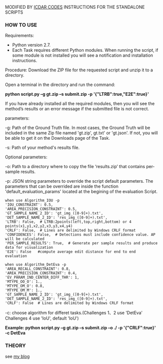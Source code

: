 MODIFIED BY [ICDAR CODES](http://rrc.cvc.uab.es/?com=introduction)
INSTRUCTIONS FOR THE STANDALONE SCRIPTS

### HOW TO USE
Requirements:
- Python version 2.7.
- Each Task requires different Python modules. When running the script, if some module is not installed you will see a notification and installation instructions.
 
Procedure:
Download the ZIP file for the requested script and unzip it to a directory.
 
Open a terminal in the directory and run the command:

**python script.py –g gt.zip –s submit.zip -p '{\"LTRB\":true,\"E2E\":true}'**
 
If you have already installed all the required modules, then you will see the method’s results or an error message if the submitted file is not correct.
 
parameters:

-g: Path of the Ground Truth file. In most cases, the Ground Truth will be included in the same Zip file named 'gt.zip', gt.txt' or 'gt.json'. If not, you will be able to get it on the Downloads page of the Task.

-s: Path of your method's results file.
 
Optional parameters:

-o: Path to a directory where to copy the file ‘results.zip’ that contains per-sample results.

-p: JSON string parameters to override the script default parameters. The parameters that can be overrided are inside the function 'default_evaluation_params' located at the begining of the evaluation Script.


```
when use Algorithm_IOU -p
'IOU_CONSTRAINT': 0.5,
'AREA_PRECISION_CONSTRAINT': 0.5,
'GT_SAMPLE_NAME_2_ID': 'gt_img_([0-9]+).txt',
'DET_SAMPLE_NAME_2_ID': 'res_img_([0-9]+).txt',
'LTRB': False,  # LTRB:2points(left,top,right,bottom) or 4 points(x1,y1,x2,y2,x3,y3,x4,y4)
'CRLF': False,  # Lines are delimited by Windows CRLF format
'CONFIDENCES': False,  # Detections must include confidence value. AP will be calculated
'PER_SAMPLE_RESULTS': True,  # Generate per sample results and produce data for visualization
'E2E': False   #compute average edit distance for end to end evaluation
```
```
when use Algorithm_DetEva -p
'AREA_RECALL_CONSTRAINT': 0.8,
'AREA_PRECISION_CONSTRAINT': 0.4,
'EV_PARAM_IND_CENTER_DIFF_THR': 1,
'MTYPE_OO_O': 1.,
'MTYPE_OM_O': 0.8,
'MTYPE_OM_M': 1.,
'GT_SAMPLE_NAME_2_ID': 'gt_img_([0-9]+).txt',
'DET_SAMPLE_NAME_2_ID': 'res_img_([0-9]+).txt',
'CRLF': False  # Lines are delimited by Windows CRLF format
```

-c: choose algorithm for differet tasks.(Challenges 1、2 use 'DetEva' Challenges 4 use 'IoU', default 'IoU')
 
**Example: python script.py –g gt.zip –s submit.zip –o ./ -p  '{\"CRLF\":true}' -c DetEva**


### THEORY
see [my blog](https://blog.csdn.net/liuxiaoheng1992/article/details/82632594)
